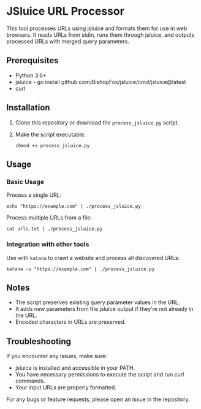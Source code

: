 # JSluice URL Processor

This tool processes URLs using jsluice and formats them for use in web browsers. It reads URLs from stdin, runs them through jsluice, and outputs processed URLs with merged query parameters.

## Prerequisites

- Python 3.6+
- jsluice - go install github.com/BishopFox/jsluice/cmd/jsluice@latest
- curl

## Installation

1. Clone this repository or download the `process_jsluice.py` script.
2. Make the script executable:

   ```
   chmod +x process_jsluice.py
   ```

## Usage

### Basic Usage

Process a single URL:

```
echo "https://example.com" | ./process_jsluice.py
```

Process multiple URLs from a file:

```
cat urls.txt | ./process_jsluice.py
```

### Integration with other tools

Use with `katana` to crawl a website and process all discovered URLs:

```
katana -u "https://example.com" | ./process_jsluice.py
```

## Notes

- The script preserves existing query parameter values in the URL.
- It adds new parameters from the jsluice output if they're not already in the URL.
- Encoded characters in URLs are preserved.

## Troubleshooting

If you encounter any issues, make sure:
- jsluice is installed and accessible in your PATH.
- You have necessary permissions to execute the script and run curl commands.
- Your input URLs are properly formatted.

For any bugs or feature requests, please open an issue in the repository.
